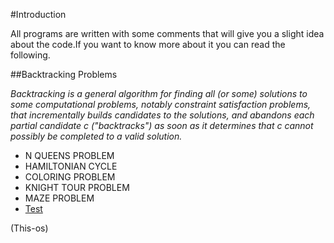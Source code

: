 
#Introduction

All programs are written with some comments that will give you a slight idea about the code.If you want to know more about it you can read the following.

##Backtracking Problems

*Backtracking is a general algorithm for finding all (or some) solutions to some computational problems, notably constraint satisfaction problems, that incrementally builds candidates to the solutions, and abandons each partial candidate c ("backtracks") as soon as it determines that c cannot possibly be completed to a valid solution.*

* N QUEENS PROBLEM
* HAMILTONIAN CYCLE
* COLORING PROBLEM
* KNIGHT TOUR PROBLEM
* MAZE PROBLEM
* [Test](This-os)


























(This-os)
